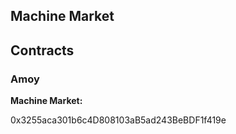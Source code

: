 ## Machine Market

## Contracts

### Amoy

**Machine Market:**

0x3255aca301b6c4D808103aB5ad243BeBDF1f419e
